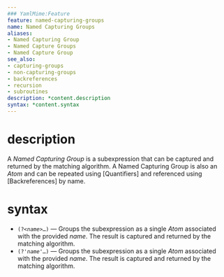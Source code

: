 ```yaml
---
### YamlMime:Feature
feature: named-capturing-groups
name: Named Capturing Groups
aliases:
- Named Capturing Group
- Named Capture Groups
- Named Capture Group
see_also:
- capturing-groups
- non-capturing-groups
- backreferences
- recursion
- subroutines
description: *content.description
syntax: *content.syntax
---
```

# description
A <dfn>Named Capturing Group</dfn> is a subexpression that can be captured and returned by the matching algorithm. A Named Capturing Group is also an *Atom* and can be repeated using [Quantifiers] and referenced using [Backreferences] by name.

# syntax
- <code>(?\<<em>name</em>\>…)</code> &mdash; Groups the subexpression as a single *Atom* associated with the provided *name*. The result is captured and returned by the matching algorithm.
- <code>(?'<em>name</em>'…)</code> &mdash; Groups the subexpression as a single *Atom* associated with the provided *name*. The result is captured and returned by the matching algorithm.